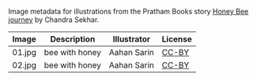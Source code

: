 Image metadata for illustrations from the Pratham Books story [Honey Bee journey](https://storyweaver.org.in/stories/2536-honey-bee-journey) by Chandra Sekhar.

Image | Description | Illustrator | License
----- | ----------- | ----------- | -------
01.jpg | bee with honey | Aahan Sarin | [CC-BY](https://creativecommons.org/licenses/by/4.0/)
02.jpg | bee with honey | Aahan Sarin | [CC-BY](https://creativecommons.org/licenses/by/4.0/)
